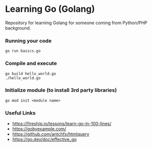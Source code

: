 # Learning Go (Golang)

Repository for learning Golang for someone coming from Python/PHP background.

### Running your code

    go run basics.go

### Compile and execute

    go build hello_world.go
    ./hello_world.go

### Initialize module (to install 3rd party libraries)

    go mod init <module name>

### Useful Links

* https://fireship.io/lessons/learn-go-in-100-lines/
* https://gobyexample.com/
* https://github.com/antchfx/htmlquery
* https://go.dev/doc/effective_go